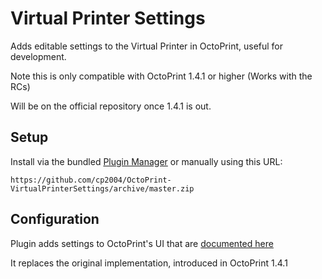 # Virtual Printer Settings

Adds editable settings to the Virtual Printer in OctoPrint, useful for development.

Note this is only compatible with OctoPrint 1.4.1 or higher (Works with the RCs)

Will be on the official repository once 1.4.1 is out.

## Setup

Install via the bundled [Plugin Manager](https://docs.octoprint.org/en/master/bundledplugins/pluginmanager.html)
or manually using this URL:

    https://github.com/cp2004/OctoPrint-VirtualPrinterSettings/archive/master.zip


## Configuration

Plugin adds settings to OctoPrint's UI that are [documented here](https://docs.octoprint.org/en/1.4.1rc3/development/virtual_printer.html#virtual-printer-configuration-options)

It replaces the original implementation, introduced in OctoPrint 1.4.1
